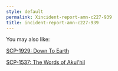 ```yaml
---
style: default
permalink: Xincident-report-amn-c227-939
title: incident-report-amn-c227-939
---
```

You may also like:

[SCP-1929: Down To Earth](http://scp-wiki.net/scp-1929)

[SCP-1537: The Words of Akul'hil](http://scp-wiki.net/scp-1537)
